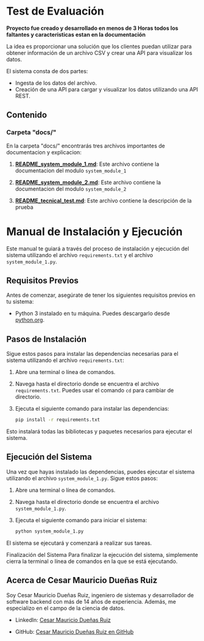 # Test de Evaluación 

**Proyecto fue creado y desarrollado en menos de 3 Horas todos los faltantes y caracteristicas estan en la documentación**

La idea es proporcionar una solución que los clientes puedan utilizar para obtener información de un archivo CSV y crear una API para visualizar los datos.

El sistema consta de dos partes:

- Ingesta de los datos del archivo.
- Creación de una API para cargar y visualizar los datos utilizando una API REST.

## Contenido

### Carpeta "docs/"

En la carpeta "docs/" encontrarás tres archivos importantes de documentacion y explicacion:

1. **[README_system_module_1.md](docs/README_system_module_1.md)**: Este archivo contiene la documentacion del modulo `system_module_1`

2. **[README_system_module_2.md](docs/README_system_module_2.md)**: Este archivo contiene la documentacion del modulo `system_module_2`

3. **[README_tecnical_test.md](docs/README_tecnical_test.md)**: Este archivo contiene la descripción de la prueba 


# Manual de Instalación y Ejecución

Este manual te guiará a través del proceso de instalación y ejecución del sistema utilizando el archivo `requirements.txt` y el archivo `system_module_1.py`.

## Requisitos Previos

Antes de comenzar, asegúrate de tener los siguientes requisitos previos en tu sistema:

- Python 3 instalado en tu máquina. Puedes descargarlo desde [python.org](https://www.python.org/downloads/).

## Pasos de Instalación

Sigue estos pasos para instalar las dependencias necesarias para el sistema utilizando el archivo `requirements.txt`:

1. Abre una terminal o línea de comandos.

2. Navega hasta el directorio donde se encuentra el archivo `requirements.txt`. Puedes usar el comando `cd` para cambiar de directorio.

3. Ejecuta el siguiente comando para instalar las dependencias:

   ```bash
   pip install -r requirements.txt
   ```


Esto instalará todas las bibliotecas y paquetes necesarios para ejecutar el sistema.

## Ejecución del Sistema

Una vez que hayas instalado las dependencias, puedes ejecutar el sistema utilizando el archivo `system_module_1.py`. Sigue estos pasos:

1. Abre una terminal o línea de comandos.

2. Navega hasta el directorio donde se encuentra el archivo `system_module_1.py`.

3. Ejecuta el siguiente comando para iniciar el sistema:

   ```bash
   python system_module_1.py
   ```
El sistema se ejecutará y comenzará a realizar sus tareas.

Finalización del Sistema
Para finalizar la ejecución del sistema, simplemente cierra la terminal o línea de comandos en la que se está ejecutando.


## Acerca de Cesar Mauricio Dueñas Ruiz

Soy Cesar Mauricio Dueñas Ruiz, ingeniero de sistemas y desarrollador de software backend con más de 14 años de experiencia. Además, me especializo en el campo de la ciencia de datos.

- LinkedIn: [Cesar Mauricio Dueñas Ruiz](https://www.linkedin.com/in/cesarmauriciodr/)

- GitHub: [Cesar Mauricio Dueñas Ruiz en GitHub](https://github.com/cesarmauriciodr/)
